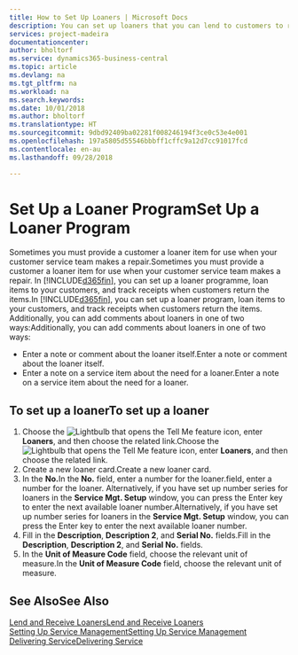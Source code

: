 ```yaml
---
title: How to Set Up Loaners | Microsoft Docs
description: You can set up loaners that you can lend to customers to replace service items while they are in service.
services: project-madeira
documentationcenter: 
author: bholtorf
ms.service: dynamics365-business-central
ms.topic: article
ms.devlang: na
ms.tgt_pltfrm: na
ms.workload: na
ms.search.keywords: 
ms.date: 10/01/2018
ms.author: bholtorf
ms.translationtype: HT
ms.sourcegitcommit: 9dbd92409ba02281f008246194f3ce0c53e4e001
ms.openlocfilehash: 197a5805d55546bbbff1cffc9a12d7cc91017fcd
ms.contentlocale: en-au
ms.lasthandoff: 09/28/2018

---
```

# <a name="set-up-a-loaner-program"></a><span data-ttu-id="9b495-103">Set Up a Loaner Program</span><span class="sxs-lookup"><span data-stu-id="9b495-103">Set Up a Loaner Program</span></span>
<span data-ttu-id="9b495-104">Sometimes you must provide a customer a loaner item for use when your customer service team makes a repair.</span><span class="sxs-lookup"><span data-stu-id="9b495-104">Sometimes you must provide a customer a loaner item for use when your customer service team makes a repair.</span></span> <span data-ttu-id="9b495-105">In [!INCLUDE[d365fin](includes/d365fin_md.md)], you can set up a loaner programme, loan items to your customers, and track receipts when customers return the items.</span><span class="sxs-lookup"><span data-stu-id="9b495-105">In [!INCLUDE[d365fin](includes/d365fin_md.md)], you can set up a loaner program, loan items to your customers, and track receipts when customers return the items.</span></span> <span data-ttu-id="9b495-106">Additionally, you can add comments about loaners in one of two ways:</span><span class="sxs-lookup"><span data-stu-id="9b495-106">Additionally, you can add comments about loaners in one of two ways:</span></span>  
  
* <span data-ttu-id="9b495-107">Enter a note or comment about the loaner itself.</span><span class="sxs-lookup"><span data-stu-id="9b495-107">Enter a note or comment about the loaner itself.</span></span>  
* <span data-ttu-id="9b495-108">Enter a note on a service item about the need for a loaner.</span><span class="sxs-lookup"><span data-stu-id="9b495-108">Enter a note on a service item about the need for a loaner.</span></span>  

## <a name="to-set-up-a-loaner"></a><span data-ttu-id="9b495-109">To set up a loaner</span><span class="sxs-lookup"><span data-stu-id="9b495-109">To set up a loaner</span></span>  
1. <span data-ttu-id="9b495-110">Choose the ![Lightbulb that opens the Tell Me feature](media/ui-search/search_small.png "Tell me what you want to do") icon, enter **Loaners**, and then choose the related link.</span><span class="sxs-lookup"><span data-stu-id="9b495-110">Choose the ![Lightbulb that opens the Tell Me feature](media/ui-search/search_small.png "Tell me what you want to do") icon, enter **Loaners**, and then choose the related link.</span></span>  
2. <span data-ttu-id="9b495-111">Create a new loaner card.</span><span class="sxs-lookup"><span data-stu-id="9b495-111">Create a new loaner card.</span></span> 
3. <span data-ttu-id="9b495-112">In the **No.**</span><span class="sxs-lookup"><span data-stu-id="9b495-112">In the **No.**</span></span> <span data-ttu-id="9b495-113">field, enter a number for the loaner.</span><span class="sxs-lookup"><span data-stu-id="9b495-113">field, enter a number for the loaner.</span></span> <span data-ttu-id="9b495-114">Alternatively, if you have set up number series for loaners in the **Service Mgt. Setup** window, you can press the Enter key to enter the next available loaner number.</span><span class="sxs-lookup"><span data-stu-id="9b495-114">Alternatively, if you have set up number series for loaners in the **Service Mgt. Setup** window, you can press the Enter key to enter the next available loaner number.</span></span>  
4. <span data-ttu-id="9b495-115">Fill in the **Description**, **Description 2**, and **Serial No.** fields.</span><span class="sxs-lookup"><span data-stu-id="9b495-115">Fill in the **Description**, **Description 2**, and **Serial No.** fields.</span></span>  
5. <span data-ttu-id="9b495-116">In the **Unit of Measure Code** field, choose the relevant unit of measure.</span><span class="sxs-lookup"><span data-stu-id="9b495-116">In the **Unit of Measure Code** field, choose the relevant unit of measure.</span></span>  
  
## <a name="see-also"></a><span data-ttu-id="9b495-117">See Also</span><span class="sxs-lookup"><span data-stu-id="9b495-117">See Also</span></span>
[<span data-ttu-id="9b495-118">Lend and Receive Loaners</span><span class="sxs-lookup"><span data-stu-id="9b495-118">Lend and Receive Loaners</span></span>](service-how-to-lend-receive-loaners.md)  
[<span data-ttu-id="9b495-119">Setting Up Service Management</span><span class="sxs-lookup"><span data-stu-id="9b495-119">Setting Up Service Management</span></span>](service-setup-service.md)  
[<span data-ttu-id="9b495-120">Delivering Service</span><span class="sxs-lookup"><span data-stu-id="9b495-120">Delivering Service</span></span>](service-deliver-service.md)  


